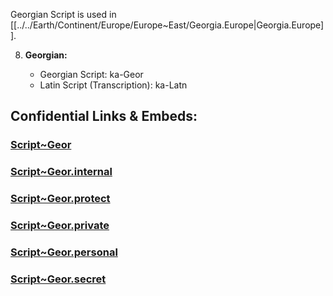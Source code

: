 ﻿---
aliases:
  - Georgian Script
---
Georgian Script is used in [[../../Earth/Continent/Europe/Europe~East/Georgia.Europe|Georgia.Europe]]. 

8. **Georgian:**
    
    - Georgian Script: ka-Geor
    - Latin Script (Transcription): ka-Latn


## Confidential Links & Embeds: 

### [Script~Geor](/_public/Language/Scripts/Script~Geor.md) 

### [Script~Geor.internal](/_internal/Language/Scripts/Script~Geor.internal.md) 

### [Script~Geor.protect](/_protect/Language/Scripts/Script~Geor.protect.md) 

### [Script~Geor.private](/_private/Language/Scripts/Script~Geor.private.md) 

### [Script~Geor.personal](/_personal/Language/Scripts/Script~Geor.personal.md) 

### [Script~Geor.secret](/_secret/Language/Scripts/Script~Geor.secret.md) 
